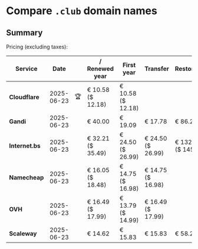 # Compare `.club` domain names

## Summary

Pricing (excluding taxes):

| Service | Date |  | / Renewed year | First year | Transfer | Restoration |
|--|--|--|--|--|--|--|
| **Cloudflare** | 2025-06-23 | 🏆 | € 10.58<br>($ 12.18) | € 10.58<br>($ 12.18) |  |  |
| **Gandi** | 2025-06-23 |  | € 40.00 | € 19.09 | € 17.78 | € 86.25 |
| **Internet.bs** | 2025-06-23 |  | € 32.21<br>($ 35.49) | € 24.50<br>($ 26.99) | € 24.50<br>($ 26.99) | € 132.06<br>($ 145.49) |
| **Namecheap** | 2025-06-23 |  | € 16.05<br>($ 18.48) | € 14.75<br>($ 16.98) | € 14.75<br>($ 16.98) |  |
| **OVH** | 2025-06-23 |  | € 16.49<br>($ 17.99) | € 13.79<br>($ 14.99) | € 16.49<br>($ 17.99) |  |
| **Scaleway** | 2025-06-23 |  | € 14.62 | € 15.83 | € 15.83 | € 58.26 |
